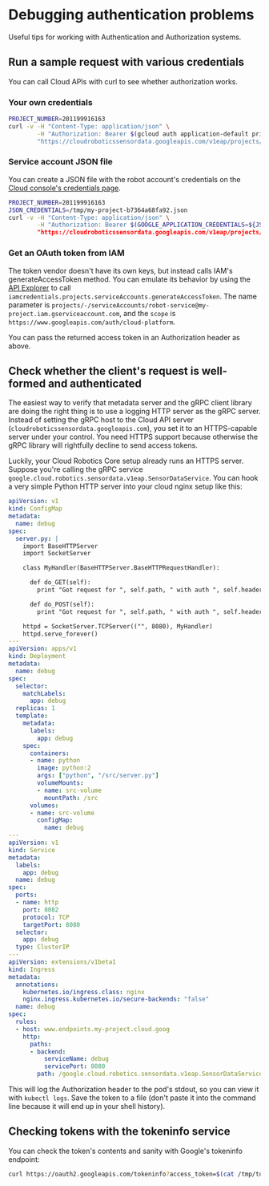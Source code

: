 # Debugging authentication problems

Useful tips for working with Authentication and Authorization systems.

## Run a sample request with various credentials

You can call Cloud APIs with curl to see whether authorization works.

### Your own credentials

```bash
PROJECT_NUMBER=201199916163
curl -v -H "Content-Type: application/json" \
        -H "Authorization: Bearer $(gcloud auth application-default print-access-token)" \
        "https://cloudroboticssensordata.googleapis.com/v1eap/projects/${PROJECT_NUMBER}/sensors"
```

### Service account JSON file

You can create a JSON file with the robot account's credentials on
the [Cloud console's credentials page](https://console.cloud.google.com/apis/credentials).

```bash
PROJECT_NUMBER=201199916163
JSON_CREDENTIALS=/tmp/my-project-b7364a68fa92.json
curl -v -H "Content-Type: application/json" \
        -H "Authorization: Bearer $(GOOGLE_APPLICATION_CREDENTIALS=${JSON_CREDENTIALS) gcloud auth application-default print-access-token)" \
        "https://cloudroboticssensordata.googleapis.com/v1eap/projects/${PROJECT_NUMBER}/sensors"
```

### Get an OAuth token from IAM

The token vendor doesn't have its own keys, but instead calls IAM's
generateAccessToken method. You can emulate its behavior by using the [API
Explorer](https://developers.google.com/apis-explorer/#search/iam%20credentials/iamcredentials/v1/iamcredentials.projects.serviceAccounts.generateAccessToken)
to call `iamcredentials.projects.serviceAccounts.generateAccessToken`. The name
parameter is
`projects/-/serviceAccounts/robot-service@my-project.iam.gserviceaccount.com`,
and the `scope` is `https://www.googleapis.com/auth/cloud-platform`.

You can pass the returned access token in an Authorization header as above.

## Check whether the client's request is well-formed and authenticated

The easiest way to verify that metadata server and the gRPC client library
are doing the right thing is to use a logging HTTP server as the gRPC server.
Instead of setting the gRPC host to the Cloud API server
(`cloudroboticssensordata.googleapis.com`), you set it to an
HTTPS-capable server under your control. You need HTTPS support because
otherwise the gRPC library will rightfully decline to send access tokens.

Luckily, your Cloud Robotics Core setup already runs an HTTPS server. Suppose
you're calling the gRPC service
`google.cloud.robotics.sensordata.v1eap.SensorDataService`. You can
hook a very simple Python HTTP server into your cloud nginx setup like
this:

```yaml
apiVersion: v1
kind: ConfigMap
metadata:
  name: debug
spec:
  server.py: |
    import BaseHTTPServer
    import SocketServer

    class MyHandler(BaseHTTPServer.BaseHTTPRequestHandler):

      def do_GET(self):
        print "Got request for ", self.path, " with auth ", self.headers.get('Authorization')

      def do_POST(self):
        print "Got request for ", self.path, " with auth ", self.headers.get('Authorization')

    httpd = SocketServer.TCPServer(("", 8080), MyHandler)
    httpd.serve_forever()
---
apiVersion: apps/v1
kind: Deployment
metadata:
  name: debug
spec:
  selector:
    matchLabels:
      app: debug
  replicas: 1
  template:
    metadata:
      labels:
        app: debug
    spec:
      containers:
      - name: python
        image: python:2
        args: ["python", "/src/server.py"]
        volumeMounts:
        - name: src-volume
          mountPath: /src
      volumes:
      - name: src-volume
        configMap:
          name: debug
---
apiVersion: v1
kind: Service
metadata:
  labels:
    app: debug
  name: debug
spec:
  ports:
  - name: http
    port: 8082
    protocol: TCP
    targetPort: 8080
  selector:
    app: debug
  type: ClusterIP
---
apiVersion: extensions/v1beta1
kind: Ingress
metadata:
  annotations:
    kubernetes.io/ingress.class: nginx
    nginx.ingress.kubernetes.io/secure-backends: "false"
  name: debug
spec:
  rules:
  - host: www.endpoints.my-project.cloud.goog
    http:
      paths:
      - backend:
          serviceName: debug
          servicePort: 8080
        path: /google.cloud.robotics.sensordata.v1eap.SensorDataService
```

This will log the Authorization header to the pod's stdout, so you can view it
with `kubectl logs`. Save the token to a file (don't paste it into the command
line because it will end up in your shell history).

## Checking tokens with the tokeninfo service

You can check the token's contents and sanity with Google's tokeninfo endpoint:

```bash
curl https://oauth2.googleapis.com/tokeninfo?access_token=$(cat /tmp/token.txt)
```
